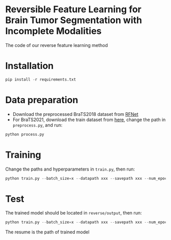 # Reversible Feature Learning for Brain Tumor Segmentation with Incomplete Modalities
The code of our reverse feature learning method
# Installation
```python
pip install -r requirements.txt
```
# Data preparation
* Download the preprocessed BraTS2018 dataset from [RFNet](https://drive.google.com/drive/folders/1AwLwGgEBQwesIDTlWpubbwqxxd8brt5A)
* For BraTS2021, download the train dataset from [here](https://www.kaggle.com/datasets/dschettler8845/brats-2021-task1), change the path in `preprocess.py`, and run:
```python
python process.py
```
# Training
Change the paths and hyperparameters in `train.py`, then run:
```python
python train.py --batch_size=x --datapath xxx --savepath xxx --num_epochs xxx --dataname BRATS20xx
```
# Test
The trained model should be located in `reverse/output`, then run:
```python
python train.py --batch_size=x --datapath xxx --savepath xxx --num_epochs 0 --dataname BRATS20xx --resume xxx
```
The resume is the path of trained model
